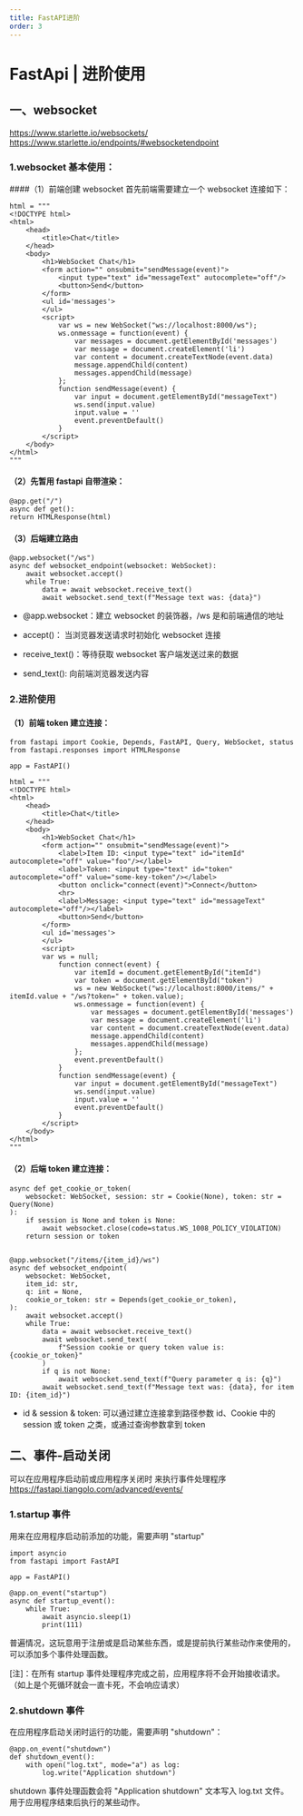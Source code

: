 ```yaml
---
title: FastAPI进阶
order: 3
---
```


# FastApi | 进阶使用

## 一、websocket

https://www.starlette.io/websockets/
https://www.starlette.io/endpoints/#websocketendpoint

### 1.websocket 基本使用：

####（1）前端创建 websocket
首先前端需要建立一个 websocket 连接如下：

    html = """
    <!DOCTYPE html>
    <html>
        <head>
            <title>Chat</title>
        </head>
        <body>
            <h1>WebSocket Chat</h1>
            <form action="" onsubmit="sendMessage(event)">
                <input type="text" id="messageText" autocomplete="off"/>
                <button>Send</button>
            </form>
            <ul id='messages'>
            </ul>
            <script>
                var ws = new WebSocket("ws://localhost:8000/ws");
                ws.onmessage = function(event) {
                    var messages = document.getElementById('messages')
                    var message = document.createElement('li')
                    var content = document.createTextNode(event.data)
                    message.appendChild(content)
                    messages.appendChild(message)
                };
                function sendMessage(event) {
                    var input = document.getElementById("messageText")
                    ws.send(input.value)
                    input.value = ''
                    event.preventDefault()
                }
            </script>
        </body>
    </html>
    """

#### （2）先暂用 fastapi 自带渲染：

    @app.get("/")
    async def get():
    return HTMLResponse(html)

#### （3）后端建立路由

    @app.websocket("/ws")
    async def websocket_endpoint(websocket: WebSocket):
        await websocket.accept()
        while True:
            data = await websocket.receive_text()
            await websocket.send_text(f"Message text was: {data}")

- @app.websocket：建立 websocket 的装饰器，/ws 是和前端通信的地址

- accept()： 当浏览器发送请求时初始化 websocket 连接

- receive_text()：等待获取 websocket 客户端发送过来的数据

- send_text(): 向前端浏览器发送内容

### 2.进阶使用

#### （1）前端 token 建立连接：

    from fastapi import Cookie, Depends, FastAPI, Query, WebSocket, status
    from fastapi.responses import HTMLResponse

    app = FastAPI()

    html = """
    <!DOCTYPE html>
    <html>
        <head>
            <title>Chat</title>
        </head>
        <body>
            <h1>WebSocket Chat</h1>
            <form action="" onsubmit="sendMessage(event)">
                <label>Item ID: <input type="text" id="itemId" autocomplete="off" value="foo"/></label>
                <label>Token: <input type="text" id="token" autocomplete="off" value="some-key-token"/></label>
                <button onclick="connect(event)">Connect</button>
                <hr>
                <label>Message: <input type="text" id="messageText" autocomplete="off"/></label>
                <button>Send</button>
            </form>
            <ul id='messages'>
            </ul>
            <script>
            var ws = null;
                function connect(event) {
                    var itemId = document.getElementById("itemId")
                    var token = document.getElementById("token")
                    ws = new WebSocket("ws://localhost:8000/items/" + itemId.value + "/ws?token=" + token.value);
                    ws.onmessage = function(event) {
                        var messages = document.getElementById('messages')
                        var message = document.createElement('li')
                        var content = document.createTextNode(event.data)
                        message.appendChild(content)
                        messages.appendChild(message)
                    };
                    event.preventDefault()
                }
                function sendMessage(event) {
                    var input = document.getElementById("messageText")
                    ws.send(input.value)
                    input.value = ''
                    event.preventDefault()
                }
            </script>
        </body>
    </html>
    """

#### （2）后端 token 建立连接：

    async def get_cookie_or_token(
        websocket: WebSocket, session: str = Cookie(None), token: str = Query(None)
    ):
        if session is None and token is None:
            await websocket.close(code=status.WS_1008_POLICY_VIOLATION)
        return session or token


    @app.websocket("/items/{item_id}/ws")
    async def websocket_endpoint(
        websocket: WebSocket,
        item_id: str,
        q: int = None,
        cookie_or_token: str = Depends(get_cookie_or_token),
    ):
        await websocket.accept()
        while True:
            data = await websocket.receive_text()
            await websocket.send_text(
                f"Session cookie or query token value is: {cookie_or_token}"
            )
            if q is not None:
                await websocket.send_text(f"Query parameter q is: {q}")
            await websocket.send_text(f"Message text was: {data}, for item ID: {item_id}")

- id & session & token: 可以通过建立连接拿到路径参数 id、Cookie 中的 session 或 token 之类，或通过查询参数拿到 token

## 二、事件-启动关闭

可以在应用程序启动前或应用程序关闭时 来执行事件处理程序
https://fastapi.tiangolo.com/advanced/events/

### 1.startup 事件

用来在应用程序启动前添加的功能，需要声明 "startup"

    import asyncio
    from fastapi import FastAPI

    app = FastAPI()

    @app.on_event("startup")
    async def startup_event():
        while True:
            await asyncio.sleep(1)
            print(111)

普遍情况，这玩意用于注册或是启动某些东西，或是提前执行某些动作来使用的，可以添加多个事件处理函数。

[注]：在所有 startup 事件处理程序完成之前，应用程序将不会开始接收请求。（如上是个死循环就会一直卡死，不会响应请求）

### 2.shutdown 事件

在应用程序启动关闭时运行的功能，需要声明 "shutdown"：

    @app.on_event("shutdown")
    def shutdown_event():
        with open("log.txt", mode="a") as log:
            log.write("Application shutdown")

shutdown 事件处理函数会将 "Application shutdown" 文本写入 log.txt 文件。用于应用程序结束后执行的某些动作。
